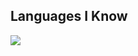 ## Languages I Know
<p align="left"> <a href="https://github.com/boztran"><img src="https://skillicons.dev/icons?i=vscode,replit,git,html,css,javascript,php,mysql,python,laravel"> </a> </p>

